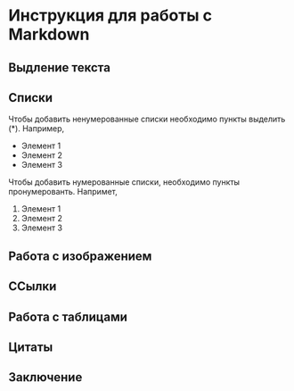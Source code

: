 # Инструкция для работы с Markdown 

## Выдление текста 

## Списки 

Чтобы добавить ненумерованные списки необходимо пункты выделить (*). Например,
* Элемент 1
* Элемент 2
* Элемент 3

Чтобы добавить нумерованные списки, необходимо пункты пронумерованть. Напримет,

1. Элемент 1
2. Элемент 2
3. Элемент 3 

## Работа с изображением
  
## ССылки 

## Работа с таблицами 

## Цитаты

## Заключение 